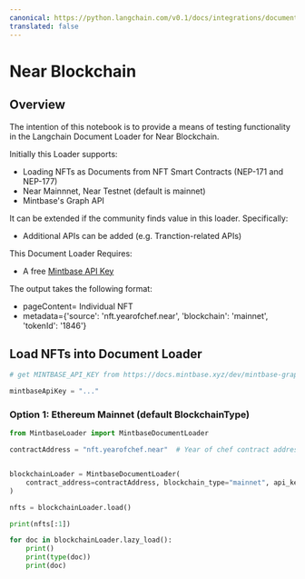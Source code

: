 ```yaml
---
canonical: https://python.langchain.com/v0.1/docs/integrations/document_loaders/mintbase
translated: false
---
```


# Near Blockchain

## Overview

The intention of this notebook is to provide a means of testing functionality in the Langchain Document Loader for Near Blockchain.

Initially this Loader supports:

*   Loading NFTs as Documents from NFT Smart Contracts (NEP-171 and NEP-177)
*   Near Mainnnet, Near Testnet (default is mainnet)
*   Mintbase's Graph API

It can be extended if the community finds value in this loader.  Specifically:

*   Additional APIs can be added (e.g. Tranction-related APIs)

This Document Loader Requires:

*   A free [Mintbase API Key](https://docs.mintbase.xyz/dev/mintbase-graph/)

The output takes the following format:

- pageContent= Individual NFT
- metadata={'source': 'nft.yearofchef.near', 'blockchain': 'mainnet', 'tokenId': '1846'}

## Load NFTs into Document Loader

```python
# get MINTBASE_API_KEY from https://docs.mintbase.xyz/dev/mintbase-graph/

mintbaseApiKey = "..."
```

### Option 1: Ethereum Mainnet (default BlockchainType)

```python
from MintbaseLoader import MintbaseDocumentLoader

contractAddress = "nft.yearofchef.near"  # Year of chef contract address


blockchainLoader = MintbaseDocumentLoader(
    contract_address=contractAddress, blockchain_type="mainnet", api_key="omni-site"
)

nfts = blockchainLoader.load()

print(nfts[:1])

for doc in blockchainLoader.lazy_load():
    print()
    print(type(doc))
    print(doc)
```